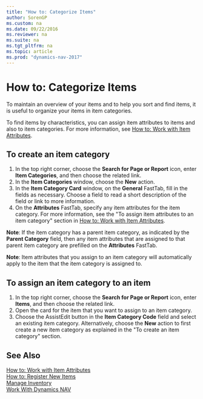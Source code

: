 ```yaml
---
title: "How to: Categorize Items"
author: SorenGP
ms.custom: na
ms.date: 09/22/2016
ms.reviewer: na
ms.suite: na
ms.tgt_pltfrm: na
ms.topic: article
ms.prod: "dynamics-nav-2017"
---
```


# How to: Categorize Items
To maintain an overview of your items and to help you sort and find items, it is useful to organize your items in item categories.

To find items by characteristics, you can assign item attributes to items and also to item categories. For more information, see [How to: Work with Item Attributes](inventory-how-work-item-attributes.md).

## To create an item category
1. In the top right corner, choose the **Search for Page or Report** icon, enter **Item Categories**, and then choose the related link.
2. In the **Item Categories** window, choose the **New** action.
3. In the **Item Category Card** window, on the **General** FastTab, fill in the fields as necessary. Choose a field to read a short description of the field or link to more information.
4. On the **Attributes** FastTab, specify any item attributes for the item category. For more information, see the "To assign item attributes to an item category" section in [How to: Work with Item Attributes](inventory-how-work-item-attributes.md).

**Note**: If the item category has a parent item category, as indicated by the **Parent Category** field, then any item attributes that are assigned to that parent item category are prefilled on the **Attributes** FastTab.

**Note**: Item attributes that you assign to an item category will automatically apply to the item that the item category is assigned to.

## To assign an item category to an item
1. In the top right corner, choose the **Search for Page or Report** icon, enter **Items**, and then choose the related link.
2. Open the card for the item that you want to assign to an item category.
3. Choose the AssistEdit button in the **Item Category Code** field and select an existing item category. Alternatively, choose the **New** action to first create a new item category as explained in the "To create an item category" section.

## See Also  
[How to: Work with Item Attributes](inventory-how-work-item-attributes.md)  
[How to: Register New Items](inventory-how-register-new-items.md)  
[Manage Inventory](inventory-manage-inventory.md)  
[Work With Dynamics NAV](ui-work-product.md)
